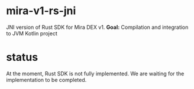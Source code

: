 # mira-v1-rs-jni

JNI version of Rust SDK for Mira DEX v1.
**Goal:** Compilation and integration to JVM Kotlin project

# status 
At the moment, Rust SDK is not fully implemented. We are waiting for the implementation to be completed.
